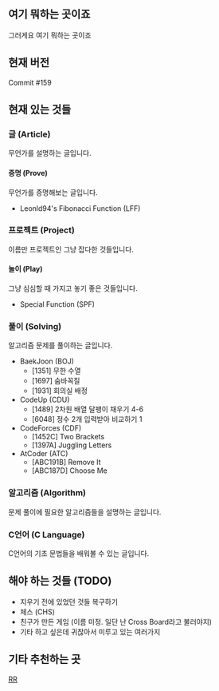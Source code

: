 ## 여기 뭐하는 곳이죠
그러게요 여기 뭐하는 곳이죠

## 현재 버전
Commit #159

## 현재 있는 것들

### 글 (Article)
무언가를 설명하는 글입니다.

#### 증명 (Prove)
무언가를 증명해보는 글입니다.
- Leonld94's Fibonacci Function (LFF)

### 프로젝트 (Project)
이름만 프로젝트인 그냥 잡다한 것들입니다.

#### 놀이 (Play)
그냥 심심할 때 가지고 놓기 좋은 것들입니다.
- Special Function (SPF)

### 풀이 (Solving)
알고리즘 문제를 풀이하는 글입니다.
- BaekJoon (BOJ)
    - \[1351\] 무한 수열
    - \[1697\] 숨바꼭질
    - \[1931\] 회의실 배정
- CodeUp (CDU)
    - \[1489\] 2차원 배열 달팽이 채우기 4-6
    - \[6048\] 정수 2개 입력받아 비교하기 1
- CodeForces (CDF)
    - \[1452C\] Two Brackets
    - \[1397A\] Juggling Letters
- AtCoder (ATC)
    - \[ABC191B\] Remove It
    - \[ABC187D\] Choose Me

### 알고리즘 (Algorithm)
문제 풀이에 필요한 알고리즘들을 설명하는 글입니다.

### C언어 (C Language)
C언어의 기초 문법들을 배워볼 수 있는 글입니다.

## 해야 하는 것들 (TODO)
- 지우기 전에 있었던 것들 복구하기
- 체스 (CHS)
- 친구가 만든 게임 (이름 미정. 일단 난 Cross Board라고 불러야지)
- 기타 하고 싶은데 귀찮아서 미루고 있는 여러가지

## 기타 추천하는 곳
[RR](https://www.youtube.com/watch?v=dQw4w9WgXcQ)